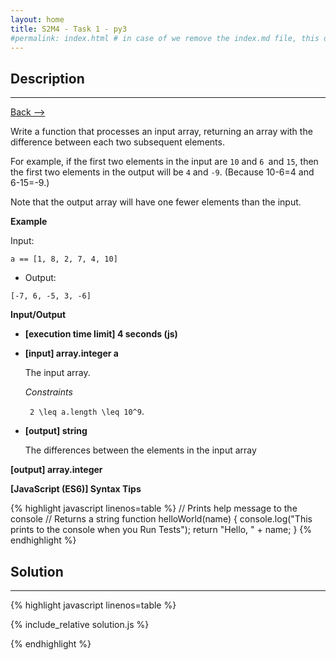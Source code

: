 ```yaml
---
layout: home
title: S2M4 - Task 1 - py3
#permalink: index.html # in case of we remove the index.md file, this doc will be the index page
---
```


<div class="row">
<div class="columnStmt" markdown="1">

##  Description
------

[Back --> ](../README.md) 

Write a function that processes an input array, returning an array with the difference between each two subsequent elements.

For example, if the first two elements in the input are `10` and `6 `and `15`, then the first two elements in the output will be `4` and `-9`. (Because 10-6=4 and 6-15=-9.)

Note that the output array will have one fewer elements than the input.

**Example**

Input:

```
a == [1, 8, 2, 7, 4, 10]
```

-   Output:

```
[-7, 6, -5, 3, -6]
```

**Input/Output**

* **[execution time limit] 4 seconds (js)**

* **[input] array.integer a**

    The input array.

    *Constraints*
    
    <code type='math/tex'> 2 \leq a.length \leq 10^9</code>.

* **[output] string**

    The differences between the elements in the input array

**[output] array.integer**

**[JavaScript (ES6)] Syntax Tips**

{% highlight javascript linenos=table %}
// Prints help message to the console
// Returns a string
function helloWorld(name) {
    console.log("This prints to the console when you Run Tests");
    return "Hello, " + name;
}
{% endhighlight %}

</div>
<div class="columnSol" markdown="1">

## Solution
------

{% highlight javascript linenos=table %}

{% include_relative solution.js %}

{% endhighlight %}

</div>
</div>